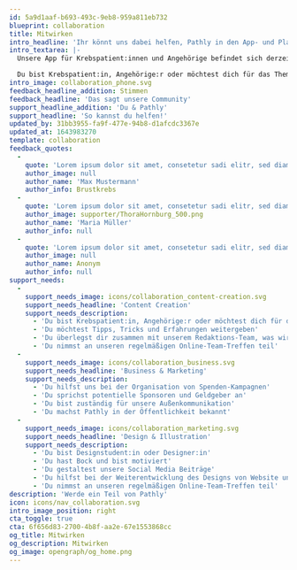 ```yaml
---
id: 5a9d1aaf-b693-493c-9eb8-959a811eb732
blueprint: collaboration
title: Mitwirken
intro_headline: 'Ihr könnt uns dabei helfen, Pathly in den App- und Play Store zu bringen!'
intro_textarea: |-
  Unsere App für Krebspatient:innen und Angehörige befindet sich derzeit noch in der Entstehungsphase, weshalb wir stets auf der Suche nach Unterstützer:innen und neuen Impressionen sind.

  Du bist Krebspatient:in, Angehörige:r oder möchtest dich für das Thema stark machen? Du schreibst gern? Bist fit in Social Media, programmierst für dein Leben gerne, arbeitest dich gerne in neue Themen ein oder hast Bock uns zu sponsern? Fang jetzt an zu helfen, denn wir brauchen Dich!
intro_image: collaboration_phone.svg
feedback_headline_addition: Stimmen
feedback_headline: 'Das sagt unsere Community'
support_headline_addition: 'Du & Pathly'
support_headline: 'So kannst du helfen!'
updated_by: 31bb3955-fa9f-477e-94b8-d1afcdc3367e
updated_at: 1643983270
template: collaboration
feedback_quotes:
  -
    quote: 'Lorem ipsum dolor sit amet, consetetur sadi elitr, sed diam nonumy eirmod tempor invidunt ut labore et do magna aliquyam erat, sed diam voluptua. At vero eos et accusam et justo duo dolores et ea rebum.'
    author_image: null
    author_name: 'Max Mustermann'
    author_info: Brustkrebs
  -
    quote: 'Lorem ipsum dolor sit amet, consetetur sadi elitr, sed diam nonumy eirmod tempor invidunt ut labore et do magna aliquyam erat, sed diam voluptua. At vero eos et accusam et justo duo dolores et ea rebum.'
    author_image: supporter/ThoraHornburg_500.png
    author_name: 'Maria Müller'
    author_info: null
  -
    quote: 'Lorem ipsum dolor sit amet, consetetur sadi elitr, sed diam nonumy eirmod tempor invidunt ut labore et do magna aliquyam erat, sed diam voluptua. At vero eos et accusam et justo duo dolores et ea rebum.'
    author_image: null
    author_name: Anonym
    author_info: null
support_needs:
  -
    support_needs_image: icons/collaboration_content-creation.svg
    support_needs_headline: 'Content Creation'
    support_needs_description:
      - 'Du bist Krebspatient:in, Angehörige:r oder möchtest dich für das Thema stark machen'
      - 'Du möchtest Tipps, Tricks und Erfahrungen weitergeben'
      - 'Du überlegst dir zusammen mit unserem Redaktions-Team, was wir als nächstes posten wollen'
      - 'Du nimmst an unseren regelmäßigen Online-Team-Treffen teil'
  -
    support_needs_image: icons/collaboration_business.svg
    support_needs_headline: 'Business & Marketing'
    support_needs_description:
      - 'Du hilfst uns bei der Organisation von Spenden-Kampagnen'
      - 'Du sprichst potentielle Sponsoren und Geldgeber an'
      - 'Du bist zuständig für unsere Außenkommunikation'
      - 'Du machst Pathly in der Öffentlichkeit bekannt'
  -
    support_needs_image: icons/collaboration_marketing.svg
    support_needs_headline: 'Design & Illustration'
    support_needs_description:
      - 'Du bist Designstudent:in oder Designer:in'
      - 'Du hast Bock und bist motiviert'
      - 'Du gestaltest unsere Social Media Beiträge'
      - 'Du hilfst bei der Weiterentwicklung des Designs von Website und App'
      - 'Du nimmst an unseren regelmäßigen Online-Team-Treffen teil'
description: 'Werde ein Teil von Pathly'
icon: icons/nav_collaboration.svg
intro_image_position: right
cta_toggle: true
cta: 6f656d83-2700-4b8f-aa2e-67e1553868cc
og_title: Mitwirken
og_description: Mitwirken
og_image: opengraph/og_home.png
---
```

